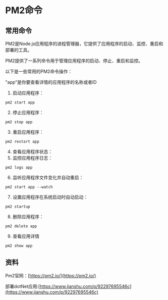 # PM2命令


## 常用命令
PM2是Node.js应用程序的进程管理器，它提供了应用程序的启动、监控、重启和部署的工具。

PM2提供了一系列命令用于管理应用程序的启动、停止、重启和监控。

以下是一些常用的PM2命令操作：

"app"是你要查看详情的应用程序的名称或者ID


1. 启动应用程序：
```
pm2 start app
```
2. 停止应用程序：
```
pm2 stop app
```
3. 重启应用程序：
```
pm2 restart app
```
4. 查看应用程序状态：
5. 监控应用程序日志：
```
pm2 logs app
```
6. 监听应用程序文件变化并自动重启：
```
pm2 start app --watch
```
7. 设置应用程序在系统启动时自动启动：
```
pm2 startup
```
8. 删除应用程序：
```
pm2 delete app
```
9. 查看应用详情
```
pm2 show app
```

## 资料
Pm2官网：[https://pm2.io/](https://pm2.io/)

部署dotNet应用:[https://www.jianshu.com/p/92297695546c](https://www.jianshu.com/p/92297695546c)